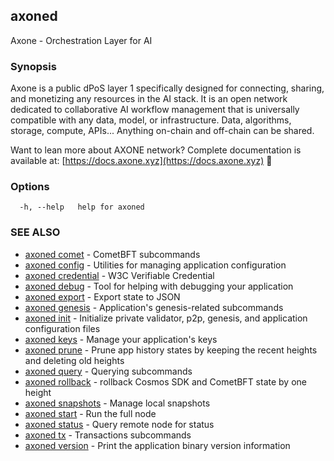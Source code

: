 ## axoned

Axone - Orchestration Layer for AI

### Synopsis

Axone is a public dPoS layer 1 specifically designed for connecting, sharing, and monetizing any resources in the AI stack.
It is an open network dedicated to collaborative AI workflow management that is universally compatible with any data, model,
or infrastructure. Data, algorithms, storage, compute, APIs... Anything on-chain and off-chain can be shared.

Want to lean more about AXONE network? Complete documentation is available at: [https://docs.axone.xyz](https://docs.axone.xyz)  👀

### Options

```
  -h, --help   help for axoned
```

### SEE ALSO

* [axoned comet](axoned_comet.md)	 - CometBFT subcommands
* [axoned config](axoned_config.md)	 - Utilities for managing application configuration
* [axoned credential](axoned_credential.md)	 - W3C Verifiable Credential
* [axoned debug](axoned_debug.md)	 - Tool for helping with debugging your application
* [axoned export](axoned_export.md)	 - Export state to JSON
* [axoned genesis](axoned_genesis.md)	 - Application's genesis-related subcommands
* [axoned init](axoned_init.md)	 - Initialize private validator, p2p, genesis, and application configuration files
* [axoned keys](axoned_keys.md)	 - Manage your application's keys
* [axoned prune](axoned_prune.md)	 - Prune app history states by keeping the recent heights and deleting old heights
* [axoned query](axoned_query.md)	 - Querying subcommands
* [axoned rollback](axoned_rollback.md)	 - rollback Cosmos SDK and CometBFT state by one height
* [axoned snapshots](axoned_snapshots.md)	 - Manage local snapshots
* [axoned start](axoned_start.md)	 - Run the full node
* [axoned status](axoned_status.md)	 - Query remote node for status
* [axoned tx](axoned_tx.md)	 - Transactions subcommands
* [axoned version](axoned_version.md)	 - Print the application binary version information
